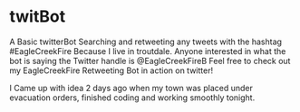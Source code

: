 # twitBot
A Basic twitterBot Searching and retweeting any tweets with the hashtag #EagleCreekFire Because I live in troutdale. Anyone interested in what the bot is saying the Twitter handle is @EagleCreekFireB Feel free to check out my EagleCreekFire Retweeting Bot in action on twitter!

I Came up with idea 2 days ago when my town was placed under evacuation orders, finished coding and working smoothly tonight.
